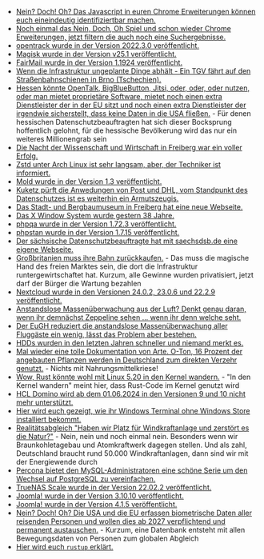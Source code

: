* [Nein? Doch! Oh? Das Javascript in euren Chrome Erweiterungen können euch eineindeutig identifiziertbar machen.](https://www.bleepingcomputer.com/news/security/google-chrome-extensions-can-be-fingerprinted-to-track-you-online/)
* [Noch einmal das Nein, Doch, Oh Spiel und schon wieder Chrome Erweiterungen, jetzt filtern die auch noch eine Suchergebnisse.](https://www.bleepingcomputer.com/news/technology/chrome-browser-extension-lets-you-remove-specific-sites-from-search-results/)
* [opentrack wurde in der Version 2022.3.0 veröffentlicht.](https://github.com/opentrack/opentrack/releases/tag/opentrack-2022.3.0)
* [Magisk wurde in der Version v25.1 veröffentlicht.](https://github.com/topjohnwu/Magisk/releases/tag/v25.1)
* [FairMail wurde in der Version 1.1924 veröffentlicht.](https://github.com/M66B/FairEmail/releases/tag/1.1924)
* [Wenn die Infrastruktur ungeplante Dinge abhält - Ein TGV fährt auf den Straßenbahnschienen in Brno (Tschechien).](https://blog.fefe.de/?ts=9c53371c)
* [Hessen könnte OpenTalk, BigBlueButton, Jitsi, oder, oder, oder nutzen, oder man mietet proprietäre Software, mietet noch einen extra Dienstleister der in der EU sitzt und noch einen extra Dienstleister der irgendwie sicherstellt, dass keine Daten in die USA fließen.](https://www.borncity.com/blog/2022/06/20/zoom-an-hessischen-hochschulen-fr-lehrveranstaltungen-zulssig/) - Für denen hessischen Datenschutzbeauftragten hat sich dieser Bocksprung hoffentlich gelohnt, für die hessische Bevölkerung wird das nur ein weiteres Millionengrab sein
* [Die Nacht der Wissenschaft und Wirtschaft in Freiberg war ein voller Erfolg.](https://tu-freiberg.de/presse/schaufenster-fuer-nachhaltigkeit-tausende-bei-nacht-der-wissenschaft-und-wirtschaft-in-freibe)
* [Zstd unter Arch Linux ist sehr langsam, aber, der Techniker ist informiert.](https://www.phoronix.com/scan.php?page=news_item&px=Arch-Linux-Bizarre-Zstd)
* [Mold wurde in der Version 1.3 veröffentlicht.](https://www.phoronix.com/scan.php?page=news_item&px=Mold-1.3-Released)
* [Kuketz pürft die Anwedungen von Post und DHL, vom Standpunkt des Datenschutzes ist es weiterhin ein Armutszeugis.](https://www.kuketz-blog.de/post-dhl-datenschutz-unbekannt-verzogen-app-check-teil2/)
* [Das Stadt- und Bergbaumuseum in Freiberg hat eine neue Webseite.](https://www.museum-freiberg.de/)
* [Das X Window System wurde gestern 38 Jahre.](https://www.phoronix.com/scan.php?page=news_item&px=X-Windows-System-38)
* [phpqa wurde in der Version 1.72.3 veröffentlicht.](https://github.com/jakzal/phpqa/releases/tag/v1.72.3)
* [phpstan wurde in der Version 1.7.15 veröffentlicht.](https://github.com/phpstan/phpstan/releases/tag/1.7.15)
* [Der sächsische Datenschutzbeauftragte hat mit saechsdsb.de eine eigene Webseite.](https://www.saechsdsb.de)
* [Großbritanien muss ihre Bahn zurückkaufen.](https://blog.fefe.de/?ts=9c4fac7f) - Das muss die magische Hand des freien Marktes sein, die dort die Infrastruktur runtergewirtschaftet hat. Kurzum, alle Gewinne wurden privatisiert, jetzt darf der Bürger die Wartung bezahlen
* [Nextcloud wurde in den Versionen 24.0.2, 23.0.6 und 22.2.9 veröffentlicht.](https://nextcloud.com/blog/maintenance-releases-24-0-1-23-0-5-and-22-2-8-are-out-update-2/)
* [Anstandslose Massenüberwachung aus der Luft? Denkt genau daran, wenn ihr demnächst Zeppeline sehen ... wenn ihr denn welche seht.](https://netzpolitik.org/2022/videoueberwachung-aus-der-stratosphaere-neues-zeitalter-fuer-ueberwachungsballons/)
* [Der EuGH reduziert die anstandslose Massenüberwachung aller Fluggäste ein wenig, lässt das Problem aber bestehen.](https://netzpolitik.org/2022/fluggastdatenregister-eugh-urteil-beschraenkt-massenueberwachung-bei-flugreisen/)
* [HDDs wurden in den letzten Jahren schneller und niemand merkt es.](https://utcc.utoronto.ca/~cks/space/blog/tech/HDDsNowSomewhatBetter)
* [Mal wieder eine tolle Dokumentation von Arte. O-Ton, 16 Prozent der angebauten Pflanzen werden in Deutschland zum direkten Verzehr genutzt.](https://www.youtube.com/watch?v=tXfFh1lpKQI) - Nichts mit Nahrungsmittelkriese!
* [Wow, Rust könnte wohl mit Linux 5.20 in den Kernel wandern.](https://www.phoronix.com/scan.php?page=news_item&px=Rust-For-Linux-5.20-Possible) - "In den Kernel wandern" meint hier, dass Rust-Code im Kernel genutzt wird
* [HCL Domino wird ab dem 01.06.2024 in den Versionen 9 und 10 nicht mehr unterstützt.](https://n-komm.de/end-of-support-fuer-domino-versionen-9-und-10-angekuendigt/)
* [Hier wird euch gezeigt, wie ihr Windows Terminal ohne Windows Store installiert bekommt.](https://www.windowspro.de/tipp/windows-terminal-ohne-store-windows-server-installieren)
* [Realitätsabgleich "Haben wir Platz für Windkraftanlage und zerstört es die Natur?"](https://www.sonnenseite.com/de/tipps/wo-sollen-bloss-all-die-windraeder-hin/) - Nein, nein und noch einmal nein. Besonders wenn wir Braunkohletagebau und Atomkraftwerk dagegen stellen. Und als zahl, Deutschland braucht rund 50.000 Windkraftanlagen, dann sind wir mit der Energiewende durch
* [Percona bietet den MySQL-Administratoren eine schöne Serie um den Wechsel auf PostgreSQL zu vereinfachen.](https://www.percona.com/blog/postgresql-for-mysql-dbas-episodes-3-and-4/)
* [TrueNAS Scale wurde in der Version 22.02.2 veröffentlicht.](https://github.com/truenas/documentation/releases/tag/TS22.02.2)
* [Joomla! wurde in der Version 3.10.10 veröffentlicht.](https://github.com/joomla/joomla-cms/releases/tag/3.10.10)
* [Joomla! wurde in der Version 4.1.5 veröffentlicht.](https://github.com/joomla/joomla-cms/releases/tag/4.1.5)
* [Nein? Doch! Oh? Die USA und die EU erfassen biometrische Daten aller reisenden Personen und wollen dies ab 2027 verpflichtend und permanent austauschen.](https://netzpolitik.org/2022/partnerschaft-fuer-grenzsicherheit-eu-staaten-erwaegen-historisch-einmaliges-biometrie-abkommen-mit-den-usa/) - Kurzum, eine Datenbank entsteht mit allen Bewegungsdaten von Personen zum globalen Abgleich
* [Hier wird euch `rustup` erklärt.](https://opensource.com/article/22/6/rust-toolchain-rustup)
